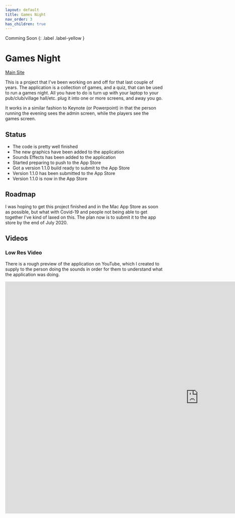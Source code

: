 ```yaml
---
layout: default
title: Games Night
nav_order: 3
has_children: true
---
```


Comming Soon
{: .label .label-yellow }

# Games Night

[Main Site](http://www.gamesnightapp.com)

This is a project that I've been working on and off for that last couple of years. The application is a collection of 
games, and a quiz, that can be used to run a games night. All you have to do is turn up with your laptop to your 
pub/club/village hall/etc. plug it into one or more screens, and away you go.

It works in a similar fashion to Keynote (or Powerpoint) in that the person running the evening sees the admin screen,
while the players see the games screen.

## Status
* The code is pretty well finished
* The new graphics have been added to the application
* Sounds Effects has been added to the application
* Started preparing to push to the App Store
* Got a version 1.1.0 build ready to submit to the App Store
* Version 1.1.0 has been submitted to the App Store
* Version 1.1.0 is now in the App Store

## Roadmap
I was hoping to get this project finished and in the Mac App Store as soon as possible, but what with Covid-19 and people
not being able to get together I've kind of laxed on this. The plan now is to submit it to the app store by the end of
July 2020.

## Videos
### Low Res Video

There is a rough preview of the application on YouTube, which I created to supply to the person doing the sounds
in order for them to understand what the application was doing.

<iframe width="1230" height="738" src="https://www.youtube.com/embed/kstEN5BmFCo" frameborder="0" allow="accelerometer; autoplay; encrypted-media; gyroscope; picture-in-picture" allowfullscreen></iframe>
